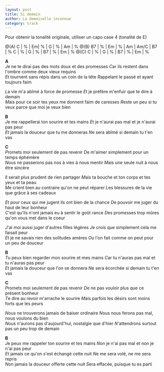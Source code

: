 ```yaml
---
layout: post
title: Si demain
author: La demoiselle inconnue
category: track
---
```



Pour obtenir la tonalité originale, utiliser un capo case 4 (tonalité de E)

<canvas class="chords"  markdown="0">
@(A) C | % | Em| % | G | % | Am | % 
@(B) B7 |  % | Em | % | Am | Am/C | B7 |  % 
C | % | G | % | B7 |  % | Em | % 
@(C) C | % | G | % | B7 | % | Em | %
</canvas>

**A**  
*J*e ne te dirai pas des mots doux et des promesses
*C*ar ils restent dans l'ombre comme deux vieux requins  
*E*t tournent sans répis dans un coin de la tête
*R*appelant le passé et ayant toujours faim

*L*a vie m'a abîmé à force de promesse
*E*t je préfère m'enfuir que te dire à demain  
*M*ais pour ce soir tes yeux me donnent faim de caresses
*R*este un peu si tu veux parce que moi je veux bien

**B**  
*J*e me rappellerai ton sourire et tes mains
*E*t je n'aurai pas mal et je n'aurai pas peur  
*E*t jamais la douceur que tu me donneras
*N*e sera abîmé si demain tu t'en vas

**C**  
*P*romets moi seulement de pas revenir
*D*e m'aimer simplement pour un temps éphémère  
*N*ous ne passerons pas nos à vies à nous mentir
*M*ais une seule nuit à nous être sincère 

*I*l serait plus prudent de rien partager
*M*ais ta bouche et ton corps et tes yeux et ta peau   
*M*e crient bien au contraire qu'on ne peut réparer 
*L*es blessures de la vie que grâce à ses cadeaux

*E*t pour ceux qui me jugent ils ont bien de la chance
*D*e pouvoir me juger du haut de leur bonheur   
*C*'est qu'ils n'ont jamais eu à sentir le goût rance
*D*es promesses trop mûres qu'on vous met dans le coeur

*J*'ai moi aussi juger d'autres filles légères
*J*e crois que simplement cela me faisait peur   
*E*t je ne savais rien des solitudes amères
*O*u l'on fait comme on peut pour un peu de douceur

**B**   
*T*u peux bien regarder mon sourire et mes mains
*C*ar tu n'auras pas mal et tu n'auras pas peur   
*E*t jamais la douceur que l'on se donnera
*N*e sera écorchée si demain tu t'en vas

**C**  
*P*romets moi seulement de pas revenir
*D*e ne pas vouloir plus que ce présent bonheur   
*T*e dire au revoir m'arrache le sourire
*M*ais parfois les désirs sont moins forts que les peurs

*N*ous ne trouverons jamais de baiser ordinaire
*N*ous nous ferons pas mal, nous voulons du bien  
*N*ous n'aurons pas d'aujourd'hui, nostalgie que d'hier
*N*'attendrons surtout pas un peu trop de demain

**B**  
*J*e peux me rappeler ton sourire et tes mains
*N*on je n'ai pas mal et non je n'ai pas peur   
*E*t jamais ce qu'on s'est échangé cette nuit
*N*e me sera volé, ne me sera repris   
*N*on jamais la douceur offerte cette nuit
*S*era effacée, puisque tu es parti